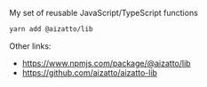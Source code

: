 My set of reusable JavaScript/TypeScript functions

```sh
yarn add @aizatto/lib
```

Other links:

- https://www.npmjs.com/package/@aizatto/lib
- https://github.com/aizatto/aizatto-lib
